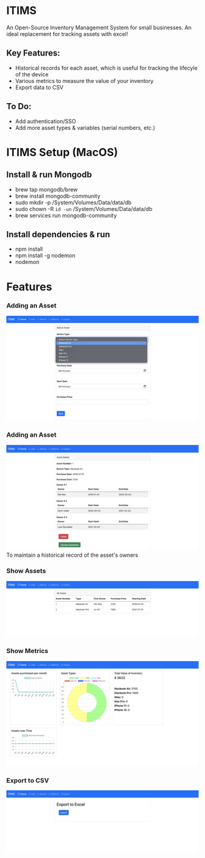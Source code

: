 # ITIMS
An Open-Source Inventory Management System for small businesses. An ideal replacement for tracking assets with excel!
## Key Features:
* Historical records for each asset, which is useful for tracking the lifecyle of the device
* Various metrics to measure the value of your inventory
* Export data to CSV

## To Do:
* Add authentication/SSO
* Add more asset types & variables (serial numbers, etc.)


# ITIMS Setup (MacOS)
## Install & run Mongodb
* brew tap mongodb/brew
* brew install mongodb-community
* sudo mkdir -p /System/Volumes/Data/data/db
* sudo chown -R `id -un` /System/Volumes/Data/data/db
* brew services run mongodb-community

## Install dependencies & run
* npm install
* npm install -g nodemon
* nodemon

# Features
### Adding an Asset
![Add Asset](/README_img/add_asset.png)

### Adding an Asset
![Add History](/README_img/asset_history.png)
To maintain a historical record of the asset's owners

### Show Assets
![Show Assets](/README_img/show_assets.png)

### Show Metrics
![Show Metrics](/README_img/show_metrics.png)

### Export to CSV
![Export to CSV](/README_img/export_to_csv.png)
